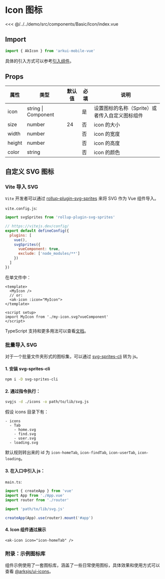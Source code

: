 # Icon 图标

<CodeDemo name="Icon">

<<< @/../../demo/src/components/Basic/Icon/index.vue

</CodeDemo>

## Import

```js
import { AkIcon } from 'arkui-mobile-vue'
```

具体的引入方式可以参考[引入组件](../guide/import.md)。

## Props

| 属性   | 类型                | 默认值 | 必填 | 说明                                           |
| ------ | ------------------- | ------ | ---- | ---------------------------------------------- |
| icon   | string \| Component |        | 是   | 设置图标的名称（Sprite）或者传入自定义图标组件 |
| size   | number              | 24     | 否   | icon 的大小                                    |
| width  | number              |        | 否   | icon 的宽度                                    |
| height | number              |        | 否   | icon 的高度                                    |
| color  | string              |        | 否   | icon 的颜色                                    |

## 自定义 SVG 图标

### Vite 导入 SVG

`Vite` 开发者可以通过 [rollup-plugin-svg-sprites](https://github.com/godxiaoji/rollup-plugin-svg-sprites) 来将 SVG 作为 Vue 组件导入。

`vite.config.js`:

```js
import svgSprites from 'rollup-plugin-svg-sprites'

// https://vitejs.dev/config/
export default defineConfig({
  plugins: [
    vue(),
    svgSprites({
      vueComponent: true,
      exclude: ['node_modules/**']
    })
  ]
})
```

在单文件中：

```vue
<template>
  <MyIcon />
  // or:
  <ak-icon :icon="MyIcon">
</template>

<script setup>
import MyIcon from './my-icon.svg?vueComponent'
</script>
```

TypeScript 支持和更多用法可以查看[文档](https://github.com/godxiaoji/rollup-plugin-svg-sprites)。

### 批量导入 SVG

对于一个批量文件夹形式的图标集，可以通过 [svg-sprites-cli](https://github.com/godxiaoji/svg-sprites-cli) 转为 js。

#### 1. 安装 svg-sprites-cli

```sh
npm i -D svg-sprites-cli
```

#### 2. 通过指令执行：

```sh
svgjs -d ./icons -o path/to/lib/svg.js
```

假设 icons 目录下有：

```
- icons
  - Tab
    - home.svg
    - find.svg
    - user.svg
  - loading.svg
```

默认规则转出来的 id 为 `icon-homeTab`, `icon-findTab`, `icon-userTab`, `icon-loading`。

#### 3. 在入口中引入 js：

`main.ts`:

```js
import { createApp } from 'vue'
import App from './App.vue'
import router from './router'

import 'path/to/lib/svg.js'

createApp(App).use(router).mount('#app')
```

#### 4. Icon 组件通过展示

```vue
<ak-icon icon="icon-homeTab" />
```

### 附录：示例图标库

组件示例使用了一套图标库，涵盖了一些日常使用图标，具体效果和使用方式可以查看 [@arksjs/ui-icons](https://github.com/arksjs/arkui-mobile-vue/tree/main/packages/icons)。
